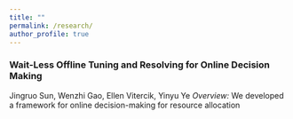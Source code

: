 ```yaml
---
title: ""
permalink: /research/
author_profile: true
---
```


### Wait-Less Offline Tuning and Resolving for Online Decision Making

Jingruo Sun, Wenzhi Gao, Ellen Vitercik, Yinyu Ye
*Overview:* We developed a framework for online decision-making for resource allocation
